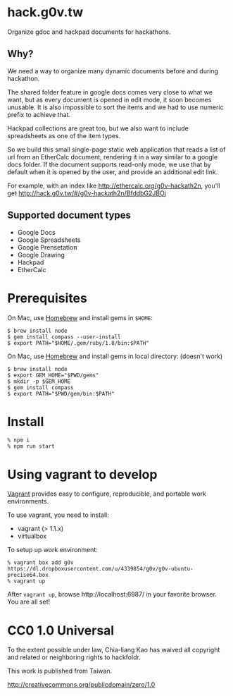 hack.g0v.tw
===========

Organize gdoc and hackpad documents for hackathons.

## Why?

We need a way to organize many dynamic documents before and during hackathon.

The shared folder feature in google docs comes very close to what we want, but as every document is opened in edit mode, it soon becomes unusable.  It is also impossible to sort the items and we had to use numeric prefix to achieve that.

Hackpad collections are great too, but we also want to include spreadsheets as one of the item types.

So we build this small single-page static web application that reads a list of url from an EtherCalc document, rendering it in a way similar to a google docs folder.  If the document supports read-only mode, we use that by default when it is opened by the user, and provide an additional edit link.

For example, with an index like http://ethercalc.org/g0v-hackath2n, you'll get http://hack.g0v.tw/#/g0v-hackath2n/BfddbG2JBOi

## Supported document types

* Google Docs
* Google Spreadsheets
* Google Prensetation
* Google Drawing
* Hackpad
* EtherCalc

# Prerequisites

On Mac, use [Homebrew](https://github.com/mxcl/homebrew) and install gems in `$HOME`:

	$ brew install node
	$ gem install compass --user-install
	$ export PATH="$HOME/.gem/ruby/1.8/bin:$PATH"

On Mac, use [Homebrew](https://github.com/mxcl/homebrew) and install gems in local directory: (doesn't work)

	$ brew install node
	$ export GEM_HOME="$PWD/gems"
	$ mkdir -p $GEM_HOME
	$ gem install compass
	$ export PATH="$PWD/gem/bin:$PATH"

# Install

    % npm i
    % npm run start

# Using vagrant to develop

[Vagrant](http://docs.vagrantup.com/v2/why-vagrant/index.html) provides easy to configure, reproducible, and portable work environments.

To use vagrant, you need to install:

- vagrant (> 1.1.x)
- virtualbox

To setup up work environment:

    % vagrant box add g0v https://dl.dropboxusercontent.com/u/4339854/g0v/g0v-ubuntu-precise64.box
    % vagrant up

After `vagrant up`, browse http://localhost:6987/ in your favorite browser. You are all set!

# CC0 1.0 Universal

To the extent possible under law, Chia-liang Kao has waived all copyright
and related or neighboring rights to hackfoldr.

This work is published from Taiwan.

http://creativecommons.org/publicdomain/zero/1.0
